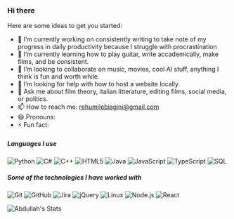 ### Hi there

<!--
**abdullahoff/abdullahoff** is a ✨ _special_ ✨ repository because its `README.md` (this file) appears on your GitHub profile.
-->

Here are some ideas to get you started:

- 🔭 I’m currently working on consistently writing to take note of my progress in daily productivity because I struggle with procrastination
- 🌱 I’m currently learning how to play guitar, write accademically, make films, and be consistent.
- 👯 I’m looking to collaborate on music, movies, cool AI stuff, anything I think is fun and worth while. 
- 🤔 I’m looking for help with how to host a website locally.
- 💬 Ask me about film theory, italian litterature, editing films, social media, or politics.
- 📫 How to reach me: rehumilebiagini@gmail.com
- 😄 Pronouns:  
- ⚡ Fun fact: 

##### Languages I use

![Python](https://img.shields.io/badge/-Python-000000?style=flat&logo=python)
![C#](https://img.shields.io/badge/-C-000000?style=flat&logo=c)
![C++](https://img.shields.io/badge/-C++-000000?style=flat&logo=c%2B%2B)
![HTML5](https://img.shields.io/badge/-HTML5-000000?style=flat&logo=html5)
![Java](https://img.shields.io/badge/-Java-000000?style=flat&logo=java)
![JavaScript](https://img.shields.io/badge/-JavaScript-000000?style=flat&logo=javascript)
![TypeScript](https://img.shields.io/badge/-TypeScript-000000?style=flat&logo=typescript)
![SQL](https://img.shields.io/badge/-SQL-000000?style=flat&logo=postgresql)

##### Some of the technologies I have worked with

![Git](https://img.shields.io/badge/-Git-222222?style=flat&logo=git&logoColor=F05032)
![GitHub](https://img.shields.io/badge/-GitHub-222222?style=flat&logo=github&logoColor=181717)
![Jira](https://img.shields.io/badge/-Jira-222222?style=flat&logo=jira-software&logoColor=white&logoColor=0052CC)
![jQuery](https://img.shields.io/badge/-jQuery-222222?style=flat&logo=jQuery&logoColor=0769AD)
![Linux](https://img.shields.io/badge/-Linux-222222?style=flat&logo=linux&logoColor=FCC624)
![Node.js](https://img.shields.io/badge/-Node.js-222222?style=flat&logo=node.js&logoColor=339933)
![React](https://img.shields.io/badge/-React-222222?style=flat&logo=React&logoColor=61DAFB)



![Abdullah's Stats](https://github-readme-stats.vercel.app/api?username=abdullahoff&count_private=true&show_icons=true&theme=radical)
